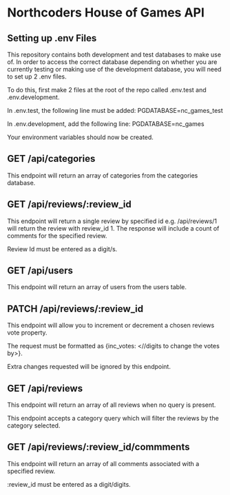 # Northcoders House of Games API

## Setting up .env Files

This repository contains both development and test databases to make use of. In order to access the correct database depending on whether you are currently testing or making use of the development database, you will need to set up 2 .env files.

To do this, first make 2 files at the root of the repo called .env.test and .env.development.

In .env.test, the following line must be added: PGDATABASE=nc_games_test

In .env.development, add the following line: PGDATABASE=nc_games

Your environment variables should now be created.

## GET /api/categories

This endpoint will return an array of categories from the categories database.

## GET /api/reviews/:review_id

This endpoint will return a single review by specified id e.g. /api/reviews/1 will return the review with review_id 1. The response will include a count of comments for the specified review.

Review Id must be entered as a digit/s.

## GET /api/users

This endpoint will return an array of users from the users table.

## PATCH /api/reviews/:review_id

This endpoint will allow you to increment or decrement a chosen reviews vote property.

The request must be formatted as {inc_votes: <//digits to change the votes by>}.

Extra changes requested will be ignored by this endpoint.

## GET /api/reviews

This endpoint will return an array of all reviews when no query is present.

This endpoint accepts a category query which will filter the reviews by the category selected.

## GET /api/reviews/:review_id/commments

This endpoint will return an array of all comments associated with a specified review.

:review_id must be entered as a digit/digits.
